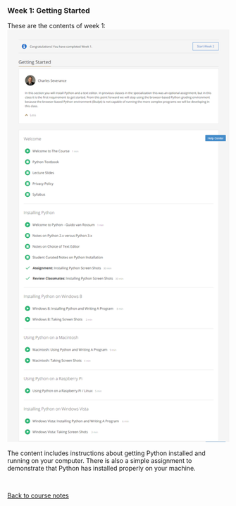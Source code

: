 
### Week 1: Getting Started

These are the contents of week 1:  
![Week 1 contents - Using Python to Access Web Data](../Images/Using_Python_to_Access_Web_Data_Week_1_Content.png)

The content includes instructions about getting Python installed and running on your computer. 
There is also a simple assignment to demonstrate that Python has installed properly on your machine.

<br>

[Back to course notes](../Course_Notes.md)
